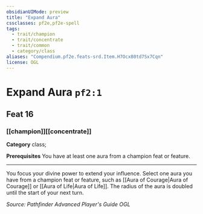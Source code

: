 ```yaml
---
obsidianUIMode: preview
title: "Expand Aura"
cssclasses: pf2e,pf2e-spell
tags:
  - trait/champion
  - trait/concentrate
  - trait/common
  - category/class
aliases: "Compendium.pf2e.feats-srd.Item.H7Ocx80td7Sx7Cqn"
license: OGL
---
```

# Expand Aura `pf2:1`
## Feat 16
### [[champion]][[concentrate]]

**Category** class; 



**Prerequisites** You have at least one aura from a champion feat or feature.
* * *
You focus your divine power to extend your influence. Select one aura you have from a champion feat or feature, such as [[Aura of Courage|Aura of Courage]] or [[Aura of Life|Aura of Life]]. The radius of the aura is doubled until the start of your next turn.

*Source: Pathfinder Advanced Player's Guide*
*OGL*